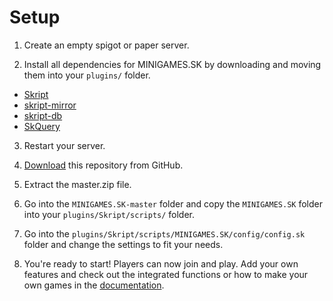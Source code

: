 # Setup

1. Create an empty spigot or paper server.

2. Install all dependencies for MINIGAMES.SK by downloading and moving them into your `plugins/` folder.
- [Skript](https://github.com/SkriptLang/Skript)
- [skript-mirror](https://github.com/btk5h/skript-mirror)
- [skript-db](https://github.com/btk5h/skript-db)
- [SkQuery](https://www.spigotmc.org/resources/unofficial-skquery-fork-1-6-1-12.36631/)

3. Restart your server.

4. [Download](https://github.com/Abwasserrohr/MINIGAMES.SK/archive/master.zip) this repository from GitHub.

5. Extract the master.zip file.
 
6. Go into the `MINIGAMES.SK-master` folder and copy the `MINIGAMES.SK` folder into your `plugins/Skript/scripts/` folder.

7. Go into the `plugins/Skript/scripts/MINIGAMES.SK/config/config.sk` folder and change the settings to fit your needs.

8. You're ready to start! Players can now join and play. Add your own features and check out the integrated functions or how to make your own games in the [documentation](https://github.com/Abwasserrohr/MINIGAMES.SK/blob/master/MINIGAMES.SK/docs/index.md).

